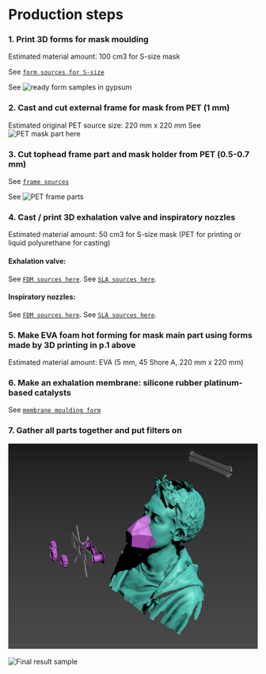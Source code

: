 # Production steps
### 1. Print 3D forms for mask moulding
Estimated material amount: 100 cm3 for S-size mask

See [`form sources for S-size`](model-parts/mask-matrixes/S-size/)

See ![`ready form samples in gypsum`](model-parts/mask-matrixes/photos/gypsum-mould.jpg)

### 2. Cast and cut external frame for mask from PET (1 mm)
Estimated original PET source size: 220 mm x 220 mm
See ![`PET mask part here`](model-parts/mask-matrixes/photos/EVA-foam-mask-part-(outer-side).jpg)

### 3. Cut tophead frame part and mask holder from PET (0.5-0.7 mm)
See [`frame sources`](model-parts/spider-frame/S-size/frame.stl)

See ![`PET frame parts`](model-parts/mask-matrixes/photos/tophead_mask_frames.jpg)

### 4. Cast / print 3D exhalation valve and inspiratory nozzles
Estimated material amount: 50 cm3 for S-size mask (PET for printing or 
liquid polyurethane for casting)
#### Exhalation valve: 
See [`FDM sources here`](model-parts/exhalation-valve/fdm).
See [`SLA sources here`](model-parts/exhalation-valve/sla).
#### Inspiratory nozzles: 
See [`FDM sources here`](model-parts/inspiratory-nozzle/fdm).
See [`SLA sources here`](model-parts/inspiratory-nozzle/sla).

### 5. Make EVA foam hot forming for mask main part using forms made by 3D printing in p.1 above
Estimated material amount: EVA (5 mm, 45 Shore A, 220 mm x 220 mm)

### 6. Make an exhalation membrane: silicone rubber platinum-based catalysts
See [`membrane moulding form`](model-parts/exhalation-valve/membrane-mold.stl)

### 7. Gather all parts together and put filters on
![`Construction scheme`](final-result-sample/photos/scheme-3D.png)

![`Final result sample`](final-result-sample/photos/respirator-v2-with-filters.jpg)